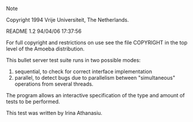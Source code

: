 > [!NOTE]
> Copyright 1994 Vrije Universiteit, The Netherlands.
>	
>	README	1.2	94/04/06 17:37:56
>
> For full copyright and restrictions on use see the file COPYRIGHT in the
> top level of the Amoeba distribution.

This bullet server test suite runs in two possible modes:

1. sequential, to check for correct interface implementation
2. parallel, to detect bugs due to parallelism between "simultaneous"
    operations from several threads.

The program allows an interactive specification of the type and amount of
tests to be performed.

This test was written by Irina Athanasiu.
